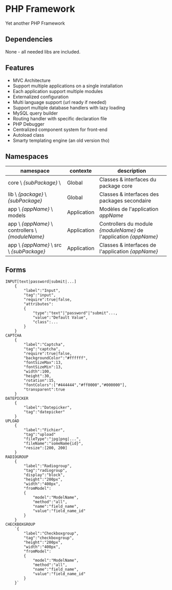 PHP Framework
=============

Yet another PHP Framework

Dependencies
------------

None - all needed libs are included.

Features
--------

* MVC Architecture
* Support multiple applications on a single installation
* Each application support multiple modules
* Externalized configuration 
* Multi language support (url ready if needed)
* Support multiple database handlers with lazy loading
* MySQL query builder
* Routing handler with specific declaration file
* PHP Debugger
* Centralized component system for front-end
* Autoload class
* Smarty templating engine (an old version tho)

Namespaces
-----------
namespace | contexte | description
--------------|------------|--------------
core \\ *{subPackage}* \\ |Global |Classes & interfaces du package core
lib \\ *{package}* \\ *{subPackage}* |Global |Classes & interfaces des packages secondaire
app \\ *{appName}* \\ models |Application |Modèles de l'application *appName*
app \\ *{appName}* \\ controllers \\ *{moduleName}* |Application|Controllers du module *{moduleName}* de l'application *{appName}*
app \\ *{appName}* \\ src \\ *{subPackage}* |Application |Classes & interfaces de l'application *{appName}*


Forms
----------
    INPUT[text|password|submit|...]
        {
            "label":"Input",
            "tag":"input",
            "require":true|false,
            "attributes":
            {
                "type":"text"|"password"|"submit"...,
                "value":"Default Value",
                "class":...
            }
        }
    CAPTCHA
        {
            "label":"Captcha",
            "tag":"captcha",
            "require":true|false,
            "backgroundColor":"#ffffff",
            "fontSizeMax":13,
            "fontSizeMin":13,
            "width":100,
            "height":30,
            "rotation":15,
            "fontColors":["#444444","#ff0000","#000000"],
            "transparent":true
        }
    DATEPICKER
        {
            "label":"Datepicker",
            "tag":"datepicker"
        }
    UPLOAD  
        {
            "label":"Fichier",
            "tag":"upload"
            "fileType":"jpg|png|...",
            "fileName":"someName{id}",
            "resize":[200, 200]
        }
    RADIOGROUP
        {
            "label":"Radiogroup",
            "tag":"radiogroup",
            "display":"block",
            "height":"200px",
            "width":"400px",
            "fromModel":
            {
                "model":"ModelName",
                "method":"all",
                "name":"field_name",
                "value":"field_name_id"
            }
        }
    CHECKBOXGROUP
        `{
            "label":"Checkboxgroup",
            "tag":"checkboxgroup",
            "height":"200px",
            "width":"400px",
            "fromModel":
            {
                "model":"ModelName",
                "method":"all",
                "name":"field_name",
                "value":"field_name_id"
            }
        }`